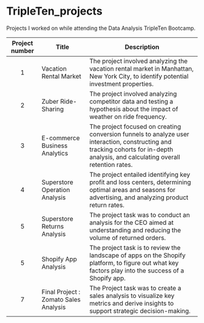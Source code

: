 # TripleTen_projects
Projects I worked on while attending the Data Analysis TripleTen Bootcamp.


| Project number | Title | Description |
| :-----------: | ----------- |----------- |
| 1 | Vacation Rental Market | The project involved analyzing the vacation rental market in Manhattan, New York City, to identify potential investment properties. |
| 2 | Zuber Ride-Sharing | The project involved analyzing competitor data and testing a hypothesis about the impact of weather on ride frequency. |
| 3 | E-commerce Business Analytics | The project focused on creating conversion funnels to analyze user interaction, constructing and tracking cohorts for in-depth analysis, and calculating overall retention rates. |
| 4 | Superstore Operation Analysis | The project entailed identifying key profit and loss centers, determining optimal areas and seasons for advertising, and analyzing product return rates. |
| 5 | Superstore Returns Analysis | The project task was to conduct an analysis for the CEO aimed at understanding and reducing the volume of returned orders. |
| 5 | Shopify App Analysis | The project task is to review the landscape of apps on the Shopify platform, to figure out what key factors play into the success of a Shopify app. |
| 7 | Final Project : Zomato Sales Analysis | The Project task was to create a sales analysis to visualize key metrics and derive insights to support strategic decision-making. |
